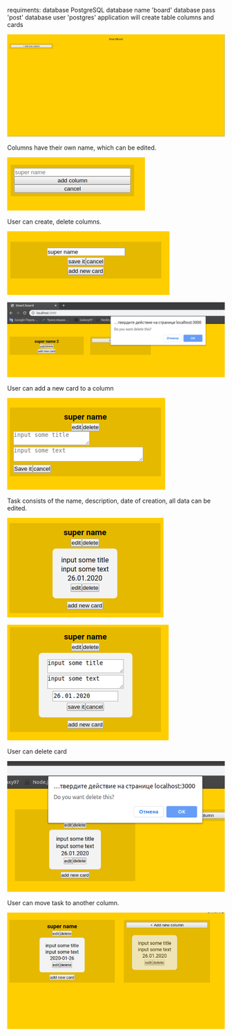 requiments:
  database PostgreSQL
  database name 'board'
  database pass 'post'
  database user 'postgres'
  application will create table columns and cards

![](https://github.com/Galaxy97/testProject2020/blob/master/screens/home.png)

Columns have their own name, which can be edited.

![create new column](https://github.com/Galaxy97/testProject2020/blob/master/screens/newColumn.png)

User can create, delete columns.

![edit own name column](https://github.com/Galaxy97/testProject2020/blob/master/screens/editcolumn.png)

![delete column](https://github.com/Galaxy97/testProject2020/blob/master/screens/deleteColumn.png)

User can add a new card to a column

![create card](https://github.com/Galaxy97/testProject2020/blob/master/screens/createCard.png)

Task consists of the name, description, date of creation, all data can be edited.

![card](https://github.com/Galaxy97/testProject2020/blob/master/screens/showNewCard.png)

![edit card](https://github.com/Galaxy97/testProject2020/blob/master/screens/editCard.png)

User can delete card

![delete](https://github.com/Galaxy97/testProject2020/blob/master/screens/deleteCard.png)

User can move task to another column.

![moving card](https://github.com/Galaxy97/testProject2020/blob/master/screens/movingCard.png)
